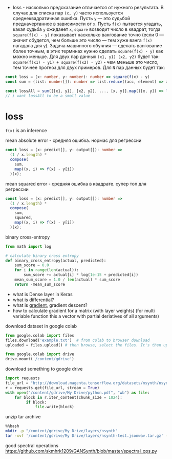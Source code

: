- loss - насколько предсказание отличается от нужного результата. В случае для списка пар `(x, y)` часто используется среднеквадратичная ошибка. Пусть `y` — это судьбой предначертанное в зависимости от `x`. Пусть `f(x)` пытается угадать, какая судьба `y` ожидаеет `x`, `square` возводит число в квадрат, тогда `square(f(x) - y)` показывает насколько вангование точно (если 0 — значит сбудется, чем больше это число — тем хуже ванга `f(x)` нагадала для `y`). Задача машинного обучния — сделать вангование более точным, в этих терминах нужно сделать `square(f(x) - y)` как можно меньше. Для двух пар данных `(x1, y1) (x2, y2)` будет так: `square(f(x1) - y1) + square(f(x2) - y2)` - чем меньше это число, тем точнее прогноз для двух примеров. Для `N` пар данных будет так:

```ts
const loss = (x: number, y: number): number => square(f(x) - y)
const sum = (list: number[]): number => list.reduce((acc, element) => acc + element, 0)

const lossAll = sum([[x1, y1], [x2, y2], ..., [x, y]].map(([x, y]) => loss(x, y)))
// i want lossAll to be a small value
```

# loss

`f(x)` is an inference

mean absolute error - средняя ошибка. нормас для регрессии

```ts
const loss = (x: predict[], y: output[]): number =>
  (1 / x.length) *
  compose(
    sum,
    map((x, i) => f(x) - y[i])
  )(x);
```

mean squared error - средняя ошибка в квадрате. супер топ для регрессии

```ts
const loss = (x: predict[], y: output[]): number =>
  (1 / x.length) *
  compose(
    sum,
    squared,
    map((x, i) => f(x) - y[i])
  )(x);
```

binary cross-entropy

```py
from math import log

# calculate binary cross entropy
def binary_cross_entropy(actual, predicted):
	sum_score = 0.0
	for i in range(len(actual)):
		sum_score += actual[i] * log(1e-15 + predicted[i])
	mean_sum_score = 1.0 / len(actual) * sum_score
	return -mean_sum_score
```

- what is Dense layer in Keras
- what is differential?
- what is [gradient](https://en.wikipedia.org/wiki/Gradient), gradient descent?
- how to calculate gradient for a matrix (with layer weights) (for multi variable function this a vector with partial deriatives of all arguments)

download dataset in google colab

```py
from google.colab import files
files.download('example.txt')  # from colab to browser download
uploaded = files.upload() # then browse, select the files. It's then uploaded

from google.colab import drive
drive.mount('/content/gdrive')
```

download something to google drive

```py
import requests
file_url = "http://download.magenta.tensorflow.org/datasets/nsynth/nsynth-test.jsonwav.tar.gz"
r = requests.get(file_url, stream = True)
with open("/content/gdrive/My Drive/python.pdf", "wb") as file:
    for block in r.iter_content(chunk_size = 1024):
         if block:
             file.write(block)
```

unzip tar archive

```bash
%%bash
mkdir -p "/content/gdrive/My Drive/layers/nsynth"
tar -xvf '/content/gdrive/My Drive/layers/nsynth-test.jsonwav.tar.gz' -C '/content/gdrive/My Drive/layers/nsynth'
```

good spectral operations
https://github.com/skmhrk1209/GANSynth/blob/master/spectral_ops.py
